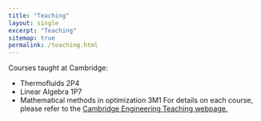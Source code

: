 ```yaml
---
title: "Teaching"
layout: single
excerpt: "Teaching"
sitemap: true
permalink: /teaching.html
---
```


Courses taught at Cambridge:
- Thermofluids 2P4
- Linear Algebra 1P7
- Mathematical methods in optimization 3M1
For details on each course, please refer to the [Cambridge Engineering Teaching webpage.](http://teaching.eng.cam.ac.uk)